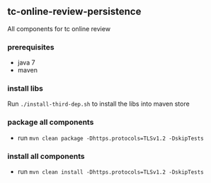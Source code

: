 ## tc-online-review-persistence

All components for tc online review

### prerequisites
- java 7
- maven

### install libs

Run `./install-third-dep.sh` to install the libs into maven store

### package all components
- run `mvn clean package -Dhttps.protocols=TLSv1.2 -DskipTests`

### install all components
- run `mvn clean install -Dhttps.protocols=TLSv1.2 -DskipTests`
